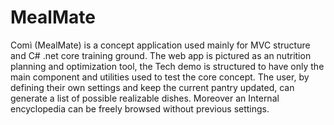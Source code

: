 # MealMate
Comì (MealMate) is a concept application used mainly for MVC structure and C# .net core training ground. The web app is pictured as an nutrition planning and optimization tool, the Tech demo is structured to have only the main component and utilities used to test the core concept.
The user, by defining  their own settings and keep the current pantry updated, can generate a list of possible realizable dishes. Moreover an Internal encyclopedia can be freely browsed without previous settings.

